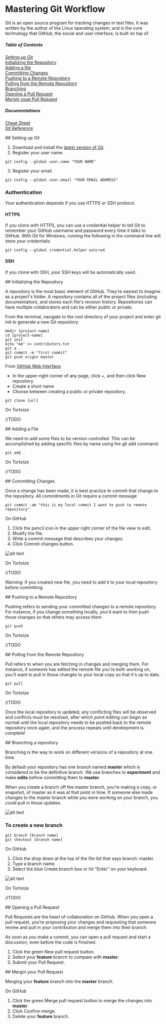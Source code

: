 Mastering Git Workflow
=========================

Git is an open source program for tracking changes in text files. It was written by the author of the Linux operating system, and is the core technology that GitHub, the social and user interface, is built on top of.

##### Table of Contents
[Setting up Git](#setup)  
[Initializing the Repository](#repository)  
[Adding a file](#add)  
[Committing Changes](#commit)  
[Pushing to a Remote Repository](#push)  
[Pulling from the Remote Repository](#pull)  
[Branching](#branch)  
[Opening a Pull Request](#pullrequest)  
[Mergin youe Pull Request](#merge)  

##### Documentations
[Cheat Sheet](documents/github-git-cheat-sheet.pdf)  
[Git Reference](http://gitref.org/)  

<a name="setup"/>
## Setting up Git

1. Download and install the [latest version of Git](https://git-scm.com/downloads).
2. Register your user name. 
```shell
git config --global user.name "YOUR NAME"
```
3. Register your email. 
```shell
git config --global user.email "YOUR EMAIL ADDRESS"
```

### Authentication

Your authentication depends if you use HTTPS or SSH protocol.

#### HTTPS

If you clone with HTTPS, you can use a credential helper to tell Git to remember your GitHub username and password every time it talks to GitHub.
With Git for Windows, running the following in the command line will store your credentials:
```shell
git config --global credential.helper wincred
```

#### SSH

If you clone with SSH, your SSH keys will be automatically used.

<a name="repository"/>
## Initializing the Repository

A repository is the most basic element of GitHub. They're easiest to imagine as a project's folder. A repository contains all of the project files (including documentation), and stores each file's revision history. Repositories can have multiple collaborators and can be either public or private.

From the terminal, navigate to the root directory of your project and enter git init to generate a new Git repository.

```shell
mkdir [project-name]
cd [project-name]
git init
echo "me" >> contributors.txt
git a .
git commit -m "first commit"
git push origin master
```
From [GitHub Web Interface](https://help.github.com/articles/create-a-repo/)

- In the upper-right corner of any page, click +, and then click New repository
- Create a short name
- Choose between creating a public or private repository.

```
git clone [url]
```

On Tortoize

//TODO

<a name="add"/>
## Adding a File

We need to add some files to be version controlled. This can be accomplished by adding specific files by name using the git add command:

```shell
git add .
```

On Tortoize

//TODO

<a name="commit"/>
## Committing Changes

Once a change has been made, it is best practice to commit that change to the repository.  All commitments in Git require a commit message

```shell
git commit -am "this is my local commit I want to push to remote repository"
```

On GitHub

1. Click the pencil icon in the upper right corner of the file view to edit.
2. Modify the file.
3. Write a commit message that describes your changes.
4. Click Commit changes button.

![alt text][image-commit]

On Tortoize

//TODO

Warning: if you created new file, you need to add it to your local repository before committing.

<a name="push"/>
## Pushing to a Remote Repository

Pushing refers to sending your committed changes to a remote repository. For instance, if you change something locally, you'd want to then push those changes so that others may access them.

```shell
git push
```

On Tortoize

//TODO

<a name="pull"/>
## Pulling from the Remote Repository

Pull refers to when you are fetching in changes and merging them. For instance, if someone has edited the remote file you're both working on, you'll want to pull in those changes to your local copy so that it's up to date.

```shell
git pull
```

On Tortoize

//TODO

Once the local repository is updated, any conflicting files will be observed and conflicts must be resolved, after which point editing can begin as normal until the local repository needs to be pushed back to the remote repository once again, and the process repeats until development is complete!

<a name="branch"/>
## Branching a repository

Branching is the way to work on different versions of a repository at one time.

By default your repository has one branch named __master__ which is considered to be the definitive branch.
We use branches to __experiment__ and make __edits__ before committing them to __master__.

When you create a branch off the master branch, you’re making a copy, or snapshot, of master as it was at that point in time. 
If someone else made changes to the master branch while you were working on your branch, you could pull in those updates.

![alt text][image-branching]

### To create a new branch

```shell
git branch [branch name]
git checkout [branch name]
```

On GitHub

1. Click the drop down at the top of the file list that says branch: master.
2. Type a branch name.
3. Select the blue Create branch box or hit “Enter” on your keyboard.

![alt text][image-create-branch]

On Tortoize

//TODO

<a name="pullrequest"/>
## Opening a Pull Request

Pull Requests are the heart of collaboration on GitHub. 
When you open a pull request, you’re proposing your changes and requesting that someone review and pull in your contribution and merge them into their branch.

As soon as you make a commit, you can open a pull request and start a discussion, even before the code is finished.

1. Click the green New pull request button.
2. Select your __feature__ branch to compare with __master__.
3. Submit your Pull Request.

<a name="merge"/>
## Mergin your Pull Request

Merging your __feature__ branch into the __master__ branch.

On GitHub

1. Click the green Merge pull request button to merge the changes into __master__.
2. Click Confirm merge.
3. Delete your __feature__ branch.

[image-commit]: ./images/commit.png "Commit changes"
[image-branching]: ./images/branching.png "Branch from master"
[image-create-branch]: ./images/create-branch.gif "Create branch from master"